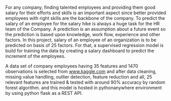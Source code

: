 For any company, finding talented employees and providing them good salary for their efforts and skills is an important aspect since better provided employees with right skills are the backbone of the company. To predict the salary of an employee for the salary hike is always a huge task for the HR team of the Company. A prediction is an assumption about a future event so the prediction is based upon knowledge, work flow, experience and other factors. In this project, salary of an employee of an organization is to be predicted on basis of 25 factors. For that, a supervised regression model is build for training the data by creating a salary dashboard to predict the increment of the employees. 

A data set of company employees having 35 features and 1470 observations is selected from www.kaggle.com and after data cleaning, missing value handling, outlier detection, feature reduction and all, 25 relevant features are trained & tested with around 90% accuracy by random forest algorithm. and this model is hosted in pythonanywhere environment by using python flask as a REST API.


